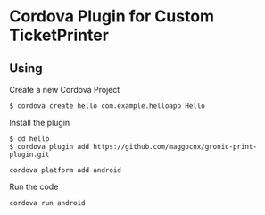 # Cordova Plugin for Custom TicketPrinter


## Using
Create a new Cordova Project

    $ cordova create hello com.example.helloapp Hello
    
Install the plugin

    $ cd hello
    $ cordova plugin add https://github.com/maggocnx/gronic-print-plugin.git
    
    cordova platform add android
    
Run the code

    cordova run android

